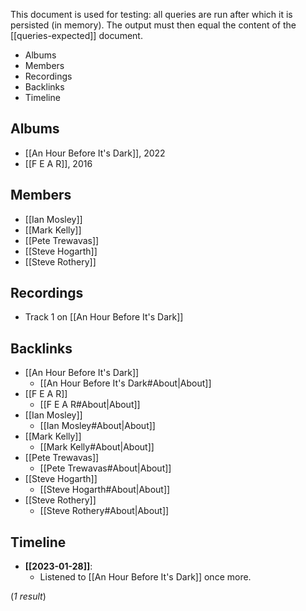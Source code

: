 This document is used for testing: all queries are run after which it is persisted (in memory). The output must then equal the content of the [[queries-expected]] document.

<!--query:toc-->
- Albums
- Members
- Recordings
- Backlinks
- Timeline
<!--/query (ac109e33)-->

## Albums

<!--query:albums
artist: Marillion
-->
- [[An Hour Before It's Dark]], 2022
- [[F E A R]], 2016
<!--/query (891f5b16)-->

## Members

<!--query:members
artist: Marillion
-->
- [[Ian Mosley]]
- [[Mark Kelly]]
- [[Pete Trewavas]]
- [[Steve Hogarth]]
- [[Steve Rothery]]
<!--/query (6d89f6e9)-->

## Recordings

<!--query:recordings
song: Be Hard On Yourself
-->
- Track 1 on [[An Hour Before It's Dark]]
<!--/query (ea7d2944)-->

## Backlinks

<!--query:backlinks
document: Marillion
-->
- [[An Hour Before It's Dark]]
    - [[An Hour Before It's Dark#About|About]]
- [[F E A R]]
    - [[F E A R#About|About]]
- [[Ian Mosley]]
    - [[Ian Mosley#About|About]]
- [[Mark Kelly]]
    - [[Mark Kelly#About|About]]
- [[Pete Trewavas]]
    - [[Pete Trewavas#About|About]]
- [[Steve Hogarth]]
    - [[Steve Hogarth#About|About]]
- [[Steve Rothery]]
    - [[Steve Rothery#About|About]]
<!--/query (71b5d8c5)-->

## Timeline

<!--query:timeline
document: "An Hour Before It's Dark"
-->
- **[[2023-01-28]]**:
    - Listened to [[An Hour Before It's Dark]] once more.

(*1 result*)
<!--/query (4c5b8da2)-->
